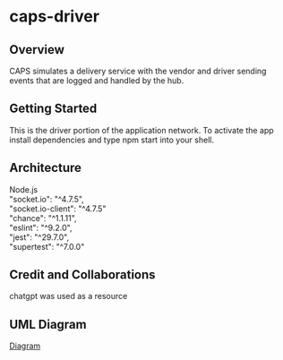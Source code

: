 # caps-driver

## Overview
CAPS simulates a delivery service with the vendor and driver sending events that are logged and handled by the hub.

## Getting Started
This is the driver portion of the application network. To activate the app install dependencies and type npm start into your shell. 

## Architecture
Node.js\
"socket.io": "^4.7.5",\
 "socket.io-client": "^4.7.5"\
"chance": "^1.1.11",\
"eslint": "^9.2.0",\
"jest": "^29.7.0",\
"supertest": "^7.0.0"

## Credit and Collaborations
chatgpt was used as a resource

## UML Diagram
[Diagram](UML_Diagram.png)